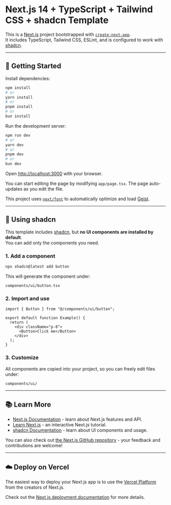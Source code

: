 # Next.js 14 + TypeScript + Tailwind CSS + shadcn Template

This is a [Next.js](https://nextjs.org) project bootstrapped with [`create-next-app`](https://nextjs.org/docs/app/api-reference/cli/create-next-app).  
It includes TypeScript, Tailwind CSS, ESLint, and is configured to work with [shadcn](https://ui.shadcn.com).

---

## 🚀 Getting Started

Install dependencies:

```bash
npm install
# or
yarn install
# or
pnpm install
# or
bun install
```

Run the development server:

```bash
npm run dev
# or
yarn dev
# or
pnpm dev
# or
bun dev
```

Open [http://localhost:3000](http://localhost:3000) with your browser.

You can start editing the page by modifying `app/page.tsx`. The page auto-updates as you edit the file.

This project uses [`next/font`](https://nextjs.org/docs/app/building-your-application/optimizing/fonts) to automatically optimize and load [Geist](https://vercel.com/font).

---

## 🎨 Using shadcn

This template includes [shadcn](https://ui.shadcn.com), but **no UI components are installed by default**.  
You can add only the components you need.

### 1. Add a component

```bash
npx shadcn@latest add button
```

This will generate the component under:

```
components/ui/button.tsx
```

### 2. Import and use

```tsx
import { Button } from "@/components/ui/button";

export default function Example() {
  return (
    <div className="p-8">
      <Button>Click me</Button>
    </div>
  );
}
```

### 3. Customize

All components are copied into your project, so you can freely edit files under:

```
components/ui/
```

---

## 📚 Learn More

- [Next.js Documentation](https://nextjs.org/docs) - learn about Next.js features and API.
- [Learn Next.js](https://nextjs.org/learn) - an interactive Next.js tutorial.
- [shadcn Documentation](https://ui.shadcn.com) - learn about UI components and usage.

You can also check out [the Next.js GitHub repository](https://github.com/vercel/next.js) - your feedback and contributions are welcome!

---

## ☁️ Deploy on Vercel

The easiest way to deploy your Next.js app is to use the [Vercel Platform](https://vercel.com/new?utm_medium=default-template&filter=next.js&utm_source=create-next-app&utm_campaign=create-next-app-readme) from the creators of Next.js.

Check out the [Next.js deployment documentation](https://nextjs.org/docs/app/building-your-application/deploying) for more details.
